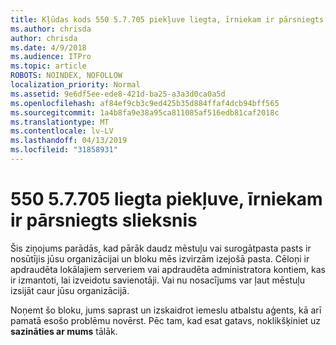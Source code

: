 ```yaml
---
title: Kļūdas kods 550 5.7.705 piekļuve liegta, īrniekam ir pārsniegts slieksnis
ms.author: chrisda
author: chrisda
ms.date: 4/9/2018
ms.audience: ITPro
ms.topic: article
ROBOTS: NOINDEX, NOFOLLOW
localization_priority: Normal
ms.assetid: 9e6df5ee-ede8-421d-ba25-a3a3d0ca0a5d
ms.openlocfilehash: af84ef9cb3c9ed425b35d884ffaf4dcb94bff565
ms.sourcegitcommit: 1a4b8fa9e38a95ca811085af516edb81caf2018c
ms.translationtype: MT
ms.contentlocale: lv-LV
ms.lasthandoff: 04/13/2019
ms.locfileid: "31858931"
---
```

# <a name="550-57705-access-denied-tenant-has-exceeded-threshold"></a>550 5.7.705 liegta piekļuve, īrniekam ir pārsniegts slieksnis

Šis ziņojums parādās, kad pārāk daudz mēstuļu vai surogātpasta pasts ir nosūtījis jūsu organizācijai un bloku mēs izvirzām izejošā pasta.
Cēloņi ir apdraudēta lokālajiem serveriem vai apdraudēta administratora kontiem, kas ir izmantoti, lai izveidotu savienotāji. Vai nu nosacījums var ļaut mēstuļu izsijāt caur jūsu organizācijā.

Noņemt šo bloku, jums saprast un izskaidrot iemeslu atbalstu aģents, kā arī pamatā esošo problēmu novērst.
Pēc tam, kad esat gatavs, noklikšķiniet uz **sazināties ar mums** tālāk.
